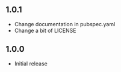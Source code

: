 ## 1.0.1

* Change documentation in pubspec.yaml
* Change a bit of LICENSE

## 1.0.0

* Initial release